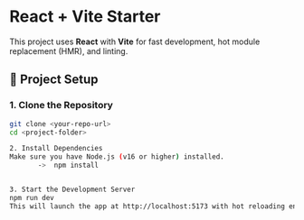 # React + Vite Starter

This project uses **React** with **Vite** for fast development, hot module replacement (HMR), and linting.

## 🔧 Project Setup

### 1. Clone the Repository

```bash
git clone <your-repo-url>
cd <project-folder>

2. Install Dependencies
Make sure you have Node.js (v16 or higher) installed.
       ->  npm install


3. Start the Development Server
npm run dev
This will launch the app at http://localhost:5173 with hot reloading enabled.